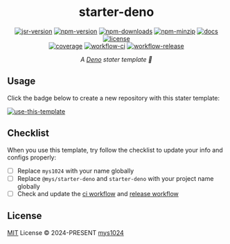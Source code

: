 <div align="center">

# starter-deno

[![jsr-version](https://img.shields.io/jsr/v/%40mys/starter-deno?style=flat-square&color=%23f7df1e)](https://jsr.io/@mys/starter-deno)
[![npm-version](https://img.shields.io/npm/v/starter-deno?style=flat-square&color=%23cb3837)](https://www.npmjs.com/package/starter-deno)
[![npm-downloads](https://img.shields.io/npm/dy/starter-deno?&style=flat-square)](https://www.npmjs.com/package/starter-deno)
[![npm-minzip](https://img.shields.io/bundlephobia/minzip/starter-deno?style=flat-square&label=minzip)](https://bundlephobia.com/package/starter-deno)
[![docs](https://img.shields.io/badge/docs-reference-blue?style=flat-square)](https://jsr.io/@mys/starter-deno/doc?style=flat-square)
[![license](https://img.shields.io/github/license/mys1024/starter-deno?&style=flat-square)](./LICENSE)<br/>
[![coverage](https://img.shields.io/codecov/c/github/mys1024/starter-deno?style=flat-square)](https://app.codecov.io/gh/mys1024/starter-deno)
[![workflow-ci](https://img.shields.io/github/actions/workflow/status/mys1024/starter-deno/ci.yml?label=ci&style=flat-square)](https://github.com/mys1024/starter-deno/actions/workflows/ci.yml)
[![workflow-release](https://img.shields.io/github/actions/workflow/status/mys1024/starter-deno/release.yml?label=release&style=flat-square)](https://github.com/mys1024/starter-deno/actions/workflows/release.yml)

_A [Deno](https://deno.com/) stater template 🦕_

</div>

## Usage

Click the badge below to create a new repository with this stater template:

[![use-this-template](https://img.shields.io/badge/use-this%20template-%2386efac?style=for-the-badge&logo=github)](https://github.com/new?template_name=starter-deno&template_owner=mys1024)

## Checklist

When you use this template, try follow the checklist to update your info and
configs properly:

- [ ] Replace `mys1024` with your name globally
- [ ] Replace `@mys/starter-deno` and `starter-deno` with your project name
      globally
- [ ] Check and update the [ci workflow](.github/workflows/ci.yml) and
      [release workflow](.github/workflows/release.yml)

## License

[MIT](./LICENSE) License &copy; 2024-PRESENT
[mys1024](https://github.com/mys1024)
